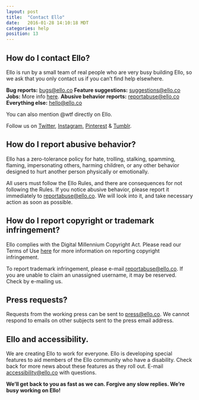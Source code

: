 ```yaml
---
layout: post
title:  "Contact Ello"
date:   2016-01-28 14:10:18 MDT
categories: help
position: 13
---
```

## How do I contact Ello?

Ello is run by a small team of real people who are very busy building Ello, so we ask that you only contact us if you can’t find help elsewhere.

**Bug reports:** [bugs@ello.co](mailto:bugs@ello.co)
**Feature suggestions:** [suggestions@ello.co](mailto:suggestions@ello.co)
**Jobs:** More info [here](/wtf/about/careers/).
**Abusive behavior reports:** [reportabuse@ello.co](mailto:reportabuse@ello.co)
**Everything else:** [hello@ello.co](mailto:hello@ello.co)  

You can also mention <span>@</span>wtf directly on Ello.

Follow us on [Twitter](https://twitter.com/elloworld), [Instagram](https://www.instagram.com/ello_inspiration/), [Pinterest](https://www.pinterest.com/ello_official/) & [Tumblr](http://elloofficial.tumblr.com/).

## How do I report abusive behavior?

Ello has a zero-tolerance policy for hate, trolling, stalking, spamming, flaming, impersonating others, harming children, or any other behavior designed to hurt another person physically or emotionally.

All users must follow the Ello Rules, and there are consequences for not following the Rules. If you notice abusive behavior, please report it immediately to [reportabuse@ello.co](mailto:reportabuse@ello.co). We will look into it, and take necessary action as soon as possible.

## How do I report copyright or trademark infringement?

Ello complies with the Digital Millennium Copyright Act. Please read our Terms of Use [here](/wtf/policies/terms-of-use/) for more information on reporting copyright infringement.

To report trademark infringement, please e-mail [reportabuse@ello.co](mailto:reportabuse@ello.co). If you are unable to claim an unassigned username, it may be reserved. Check by e-mailing us.

## Press requests?

Requests from the working press can be sent to [press@ello.co](mailto:press@ello.co). We cannot respond to emails on other subjects sent to the press email address.

## Ello and accessibility.

We are creating Ello to work for everyone. Ello is developing special features to aid members of the Ello community who have a disability. Check back for more news about these features as they roll out. E-mail [accessibility@ello.co](mailto:accessibility@ello.co) with questions.

**We’ll get back to you as fast as we can. Forgive any slow replies. We’re busy working on Ello!**
